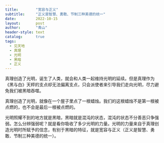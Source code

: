 ```yaml
---
title:        "宽容与正义"
subtitle:     "正义是智慧、勇敢、节制三种美德的统一"
date:         2022-10-15
layout:       post
author:       "青山"
header-style: text
catalog:      true
tags:
  - 见天地
  - 真理
  - 光明
  - 黑暗
  - 正义
---
```


真理创造了光明，诞生了人类，就会和人类一起维持光明的延续。但是真理作为《黑与白》天枰的支点却无法偏离支点，只会派使者来引导我们走向光明，尽力避免我们被黑暗吞噬。

真理创造了光明，就像在一个屋子里点了一根蜡烛。我们的这根蜡烛不是第一根被点燃的，也不会是最后一根被点燃的。

光明照耀不到的地方就是黑暗，黑暗就是混沌的状态，混沌的状态不分善恶只争强弱。怎么分辨强弱呢？就是看你吸收了多少光明的力量。光明的力量来自于真理创造光明时所赋予的信念，有别于黑暗的特征，就是宽容与正义（正义是智慧、勇敢、节制三种美德的统一）。
